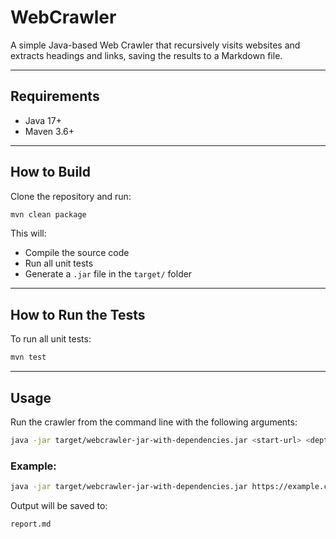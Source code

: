 # WebCrawler

A simple Java-based Web Crawler that recursively visits websites and extracts headings and links, saving the results to a Markdown file.

---

## Requirements

- Java 17+
- Maven 3.6+

---

## How to Build

Clone the repository and run:

```bash
mvn clean package
```

This will:
- Compile the source code
- Run all unit tests
- Generate a `.jar` file in the `target/` folder

---

## How to Run the Tests

To run all unit tests:

```bash
mvn test
```

---

## Usage

Run the crawler from the command line with the following arguments:

```bash
java -jar target/webcrawler-jar-with-dependencies.jar <start-url> <depth> <domain1>,<domain2> ...
```

### Example:

```bash
java -jar target/webcrawler-jar-with-dependencies.jar https://example.com 2 example.com,anotherdomain.com
```

Output will be saved to:

```
report.md
```
